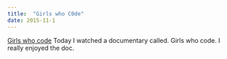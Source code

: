 ```yaml
---
title:  "Girls who C0de"
date: 2015-11-1
---
```


[Girls who code](http://google) Today I watched a documentary called. Girls who code. I really enjoyed the doc. 
